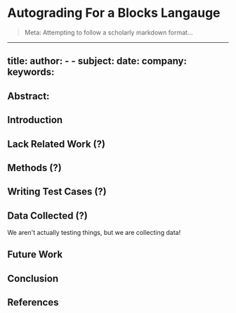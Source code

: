 # Autograding For a Blocks Langauge

> Meta: Attempting to follow a scholarly markdown format...

---
title:
author:
    -
    -
subject:
date:
company:
keywords:
---

## Abstract:

## Introduction

## Lack Related Work (?)

## Methods (?)

## Writing Test Cases (?)

## Data Collected (?)
We aren't actually testing things, but we are collecting data!

## Future Work

## Conclusion

## References

